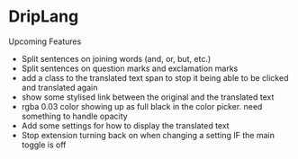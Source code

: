 # DripLang

Upcoming Features
- Split sentences on joining words (and, or, but, etc.)
- Split sentences on question marks and exclamation marks
- add a class to the translated text span to stop it being able to be clicked and translated again
- show some stylised link between the original and the translated text
- rgba 0.03 color showing up as full black in the color picker. need something to handle opacity
- Add some settings for how to display the translated text
- Stop extension turning back on when changing a setting IF the main toggle is off